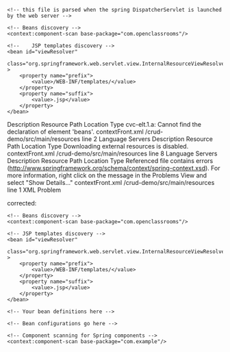 <?xml version="1.0" encoding="UTF-8"?>
<beans xmlns="http://www.springframework.org/schema/beans"
    xmlns:xsi="http://www.w3.org/2001/XMLSchema-instance"
    xmlns:p="http://www.springframework.org/schema/p"
    xmlns:context="http://www.springframework.org/schema/context"
    xsi:schemaLocation="
        http://www.springframework.org/schema/beans
        http://www.springframework.org/schema/beans/spring-beans.xsd
        http://www.springframework.org/schema/context
        http://www.springframework.org/schema/context/spring-context.xsd">

	<!-- this file is parsed when the spring DispatcherServlet is launched by the web server -->

	<!-- Beans discovery -->
    <context:component-scan base-package="com.openclassrooms"/>

	<!-- 	JSP templates discovery -->
	<bean id="viewResolver"
    	class="org.springframework.web.servlet.view.InternalResourceViewResolver" >
        <property name="prefix">
            <value>/WEB-INF/templates/</value>
        </property>
        <property name="suffix">
            <value>.jsp</value>
        </property>
    </bean>

</beans>

Description	Resource	Path	Location	Type
cvc-elt.1.a: Cannot find the declaration of element 'beans'.	contextFront.xml	/crud-demo/src/main/resources	line 2	Language Servers
Description	Resource	Path	Location	Type
Downloading external resources is disabled.	contextFront.xml	/crud-demo/src/main/resources	line 8	Language Servers
Description	Resource	Path	Location	Type
Referenced file contains errors (http://www.springframework.org/schema/context/spring-context.xsd).  For more information, right click on the message in the Problems View and select "Show Details..."	contextFront.xml	/crud-demo/src/main/resources	line 1	XML Problem


corrected:
<?xml version="1.0" encoding="UTF-8"?>
<beans xmlns="http://www.springframework.org/schema/beans"
    xmlns:xsi="http://www.w3.org/2001/XMLSchema-instance"
    xmlns:context="http://www.springframework.org/schema/context"
    xsi:schemaLocation="
        http://www.springframework.org/schema/beans
        http://www.springframework.org/schema/beans/spring-beans.xsd
        http://www.springframework.org/schema/context
        http://www.springframework.org/schema/context/spring-context.xsd">

    <!-- Beans discovery -->
    <context:component-scan base-package="com.openclassrooms"/>

    <!-- JSP templates discovery -->
    <bean id="viewResolver"
        class="org.springframework.web.servlet.view.InternalResourceViewResolver" >
        <property name="prefix">
            <value>/WEB-INF/templates/</value>
        </property>
        <property name="suffix">
            <value>.jsp</value>
        </property>
    </bean>

</beans>
<?xml version="1.0" encoding="UTF-8"?>
<beans xmlns="http://www.springframework.org/schema/beans"
    xmlns:xsi="http://www.w3.org/2001/XMLSchema-instance"
    xmlns:context="http://www.springframework.org/schema/context"
    xsi:schemaLocation="
        http://www.springframework.org/schema/beans
        http://www.springframework.org/schema/beans/spring-beans.xsd
        http://www.springframework.org/schema/context
        classpath:spring-context.xsd">

    <!-- Your bean definitions here -->

</beans>
<properties>
    <property name="javax.persistence.jdbc.url" value="jdbc:h2:mem:testdb" />
    <property name="javax.persistence.jdbc.user" value="sa" />
    <property name="javax.persistence.jdbc.password" value="" />
    <property name="javax.persistence.jdbc.driver" value="org.h2.Driver" />
    <property name="hibernate.show_sql" value="true" />
    <property name="hibernate.format_sql" value="true" />
    <property name="hibernate.dialect" value="org.hibernate.dialect.H2Dialect"/>
</properties>



<?xml version="1.0" encoding="UTF-8"?>
<beans xmlns="http://www.springframework.org/schema/beans"
    xmlns:xsi="http://www.w3.org/2001/XMLSchema-instance"
    xmlns:context="http://www.springframework.org/schema/context"
    xsi:schemaLocation="
        http://www.springframework.org/schema/beans
        http://www.springframework.org/schema/beans/spring-beans.xsd
        http://www.springframework.org/schema/context
        http://www.springframework.org/schema/context/spring-context.xsd">

    <!-- Bean configurations go here -->

    <!-- Component scanning for Spring components -->
    <context:component-scan base-package="com.example"/>

</beans>
